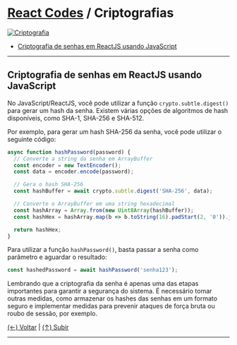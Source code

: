 # [React Codes](https://github.com/systemboys/React_Codes#react-codes "React Codes") / Criptografias

[![Criptografia](https://github.com/systemboys/React_Codes/raw/main/Seguran%C3%A7a/Criptografias/images/seguranca-da-informacao.jpg "Criptografia")](https://github.com/systemboys/React_Codes/raw/main/Seguran%C3%A7a/Criptografias/images/seguranca-da-informacao.jpg "Criptografia")

- [Criptografia de senhas em ReactJS usando JavaScript](#criptografia-de-senhas-em-reactjs-usando-javascript "Criptografia de senhas em ReactJS usando JavaScript")

---

## Criptografia de senhas em ReactJS usando JavaScript

No JavaScript/ReactJS, você pode utilizar a função `crypto.subtle.digest()` para gerar um hash da senha. Existem várias opções de algoritmos de hash disponíveis, como SHA-1, SHA-256 e SHA-512.

Por exemplo, para gerar um hash SHA-256 da senha, você pode utilizar o seguinte código:

```jsx
async function hashPassword(password) {
  // Converte a string da senha em ArrayBuffer
  const encoder = new TextEncoder();
  const data = encoder.encode(password);

  // Gera o hash SHA-256
  const hashBuffer = await crypto.subtle.digest('SHA-256', data);

  // Converte o ArrayBuffer em uma string hexadecimal
  const hashArray = Array.from(new Uint8Array(hashBuffer));
  const hashHex = hashArray.map(b => b.toString(16).padStart(2, '0')).join('');

  return hashHex;
}
```

Para utilizar a função `hashPassword()`, basta passar a senha como parâmetro e aguardar o resultado:

```jsx
const hashedPassword = await hashPassword('senha123');
```

Lembrando que a criptografia da senha é apenas uma das etapas importantes para garantir a segurança do sistema. É necessário tomar outras medidas, como armazenar os hashes das senhas em um formato seguro e implementar medidas para prevenir ataques de força bruta ou roubo de sessão, por exemplo.

[(&larr;) Voltar](https://github.com/systemboys/React_Codes#react-codes "Voltar ao SumÃ¡rio") | 
[(&uarr;) Subir](#react-codes--criptografias "Subir para o topo")

---
